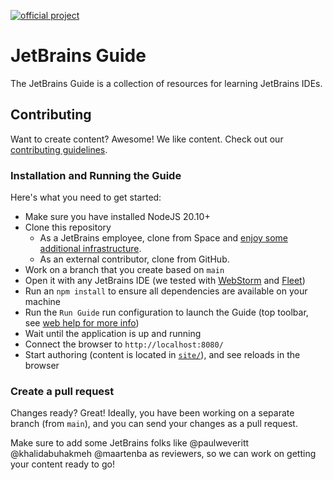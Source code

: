 [![official project](https://jb.gg/badges/official-flat-square.svg)](https://github.com/JetBrains)

# JetBrains Guide

The JetBrains Guide is a collection of resources for learning JetBrains IDEs.

## Contributing

Want to create content? Awesome! We like content. Check out our [contributing guidelines](CONTRIBUTING.md).

### Installation and Running the Guide

Here's what you need to get started:

- Make sure you have installed NodeJS 20.10+
- Clone this repository
  - As a JetBrains employee, clone from Space and [enjoy some additional infrastructure](https://jetbrains.team/p/jetbrains-guide/documents/Docs/a/Contributing-on-Space).
  - As an external contributor, clone from GitHub.
- Work on a branch that you create based on `main`
- Open it with any JetBrains IDE (we tested with [WebStorm](https://www.jetbrains.com/webstorm/) and [Fleet](https://www.jetbrains.com/fleet/))
- Run an `npm install` to ensure all dependencies are available on your machine
- Run the `Run Guide` run configuration to launch the Guide (top toolbar, see [web help for more info](https://www.jetbrains.com/help/webstorm/running-applications.html))
- Wait until the application is up and running
- Connect the browser to `http://localhost:8080/`
- Start authoring (content is located in [`site/`](site/)), and see reloads in the browser

### Create a pull request

Changes ready? Great! Ideally, you have been working on a separate branch (from `main`), and you can send your changes as a pull request.

Make sure to add some JetBrains folks like @paulweveritt @khalidabuhakmeh @maartenba as reviewers, so we can work on getting your content ready to go!

